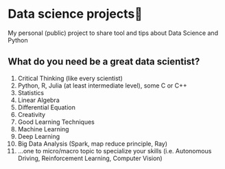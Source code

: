 # Data science projects🚀
My personal (public) project to share tool and tips about Data Science and Python

## What do you need be a **great** data scientist?
1. Critical Thinking (like every scientist)
2. Python, R, Julia (at least intermediate level), some C or C++
3. Statistics
4. Linear Algebra
5. Differential Equation
6. Creativity
7. Good Learning Techniques
8. Machine Learning
9. Deep Learning
10. Big Data Analysis (Spark, map reduce principle, Ray)
11. ...one to micro/macro topic to specialize your skills (i.e. Autonomous Driving, Reinforcement Learning, Computer Vision)

